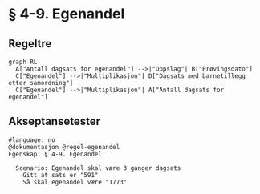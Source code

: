 # § 4-9. Egenandel

## Regeltre

```mermaid
graph RL
  A["Antall dagsats for egenandel"] -->|"Oppslag"| B["Prøvingsdato"]
  C["Egenandel"] -->|"Multiplikasjon"| D["Dagsats med barnetillegg etter samordning"]
  C["Egenandel"] -->|"Multiplikasjon"| A["Antall dagsats for egenandel"]
```

## Akseptansetester

```gherkin
#language: no
@dokumentasjon @regel-egenandel
Egenskap: § 4-9. Egenandel

  Scenario: Egenandel skal være 3 ganger dagsats
    Gitt at sats er "591"
    Så skal egenandel være "1773"
``` 